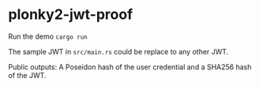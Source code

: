 # plonky2-jwt-proof

Run the demo `cargo run`

The sample JWT in `src/main.rs` could be replace to any other JWT.

Public outputs: A Poseidon hash of the user credential and a SHA256 hash of the JWT.

